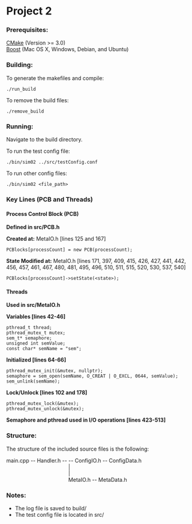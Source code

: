 # Project 2

### Prerequisites:
[CMake](https://cmake.org/download/) (Version >= 3.0)
<br>[Boost](https://www.boost.org/doc/libs/1_69_0/doc/html/quickbook/install.html) (Mac OS X, Windows, Debian, and Ubuntu)

### Building:

To generate the makefiles and compile:
```
./run_build
```

To remove the build files:
```
./remove_build
```

### Running:
Navigate to the build directory.

To run the test config file:
```
./bin/sim02 ../src/testConfig.conf
```

To run other config files:
```
./bin/sim02 <file_path>
```

### Key Lines (PCB and Threads)

#### Process Control Block (PCB)
**Defined in src/PCB.h**

**Created at:**
MetaIO.h [lines 125 and 167]
```
PCBlocks[processCount] = new PCB(processCount);
```
**State Modified at:**
MetaIO.h [lines 171, 397, 409, 415, 426, 427, 441, 442, 456, 457, 461, 467, 480, 481, 495, 496, 510, 511, 515, 520, 530, 537, 540]
```
PCBlocks[processCount]->setState(<state>);
```

#### Threads
**Used in src/MetaIO.h**

**Variables [lines 42-46]**
```
pthread_t thread;
pthread_mutex_t mutex;
sem_t* semaphore;
unsigned int semValue;
const char* semName = "sem";
```
**Initialized [lines 64-66]**
```
pthread_mutex_init(&mutex, nullptr);
semaphore = sem_open(semName, O_CREAT | O_EXCL, 0644, semValue);
sem_unlink(semName);
```
**Lock/Unlock [lines 102 and 178]**
```
pthread_mutex_lock(&mutex);
pthread_mutex_unlock(&mutex);
```
**Semaphore and pthread used in I/O operations [lines 423-513]**



### Structure:
The structure of the included source files is the following:

main.cpp -- Handler.h -- -- ConfigIO.h -- ConfigData.h 	<br />
&nbsp;&nbsp;&nbsp;&nbsp;&nbsp;&nbsp;&nbsp;&nbsp;&nbsp;&nbsp;&nbsp;&nbsp;&nbsp;&nbsp;&nbsp;&nbsp;&nbsp;&nbsp;&nbsp;&nbsp;&nbsp;&nbsp;&nbsp;&nbsp;&nbsp;&nbsp;&nbsp;&nbsp;&nbsp;&nbsp;&nbsp;&nbsp;&nbsp;&nbsp;&nbsp;&nbsp;&nbsp;&nbsp;&nbsp;&nbsp;&nbsp;&nbsp;|								<br />
&nbsp;&nbsp;&nbsp;&nbsp;&nbsp;&nbsp;&nbsp;&nbsp;&nbsp;&nbsp;&nbsp;&nbsp;&nbsp;&nbsp;&nbsp;&nbsp;&nbsp;&nbsp;&nbsp;&nbsp;&nbsp;&nbsp;&nbsp;&nbsp;&nbsp;&nbsp;&nbsp;&nbsp;&nbsp;&nbsp;&nbsp;&nbsp;&nbsp;&nbsp;&nbsp;&nbsp;&nbsp;&nbsp;&nbsp;&nbsp;&nbsp;&nbsp;|								<br />
&nbsp;&nbsp;&nbsp;&nbsp;&nbsp;&nbsp;&nbsp;&nbsp;&nbsp;&nbsp;&nbsp;&nbsp;&nbsp;&nbsp;&nbsp;&nbsp;&nbsp;&nbsp;&nbsp;&nbsp;&nbsp;&nbsp;&nbsp;&nbsp;&nbsp;&nbsp;&nbsp;&nbsp;&nbsp;&nbsp;&nbsp;&nbsp;&nbsp;&nbsp;&nbsp;&nbsp;&nbsp;&nbsp;&nbsp;&nbsp;&nbsp;&nbsp;MetaIO.h -- MetaData.h          <br />

### Notes:
* The log file is saved to build/
* The test config file is located in src/